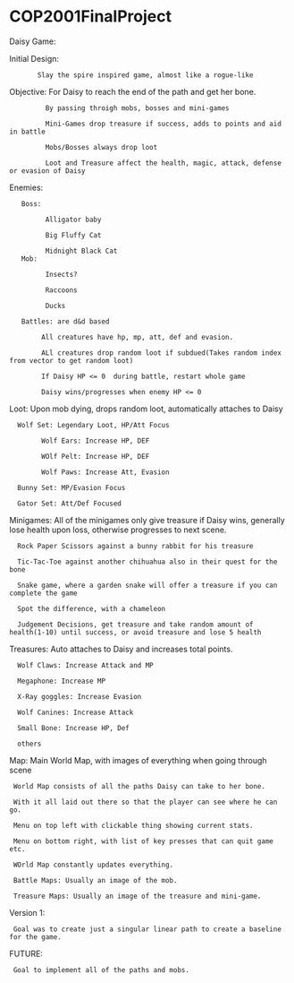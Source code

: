 # COP2001FinalProject

Daisy Game:

Initial Design: 
           
           Slay the spire inspired game, almost like a rogue-like

Objective: For Daisy to reach the end of the path and get her bone.
             
             By passing throigh mobs, bosses and mini-games
             
             Mini-Games drop treasure if success, adds to points and aid in battle
             
             Mobs/Bosses always drop loot
             
             Loot and Treasure affect the health, magic, attack, defense or evasion of Daisy

Enemies:

       Boss:
             
             Alligator baby
             
             Big Fluffy Cat
             
             Midnight Black Cat
       Mob:
             
             Insects?
             
             Raccoons
             
             Ducks
             
       Battles: are d&d based
            
            All creatures have hp, mp, att, def and evasion. 
            
            ALl creatures drop random loot if subdued(Takes random index from vector to get random loot)
            
            If Daisy HP <= 0  during battle, restart whole game
            
            Daisy wins/progresses when enemy HP <= 0
            
Loot: Upon mob dying, drops random loot, automatically attaches to Daisy
      
      Wolf Set: Legendary Loot, HP/Att Focus
            
            Wolf Ears: Increase HP, DEF
            
            WOlf Pelt: Increase HP, DEF
            
            Wolf Paws: Increase Att, Evasion
            
      Bunny Set: MP/Evasion Focus
      
      Gator Set: Att/Def Focused

Minigames: All of the minigames only give treasure if Daisy wins, generally lose health upon loss, otherwise progresses to next scene.
      
      Rock Paper Scissors against a bunny rabbit for his treasure
      
      Tic-Tac-Toe against another chihuahua also in their quest for the bone
      
      Snake game, where a garden snake will offer a treasure if you can complete the game
      
      Spot the difference, with a chameleon
      
      Judgement Decisions, get treasure and take random amount of health(1-10) until success, or avoid treasure and lose 5 health
      
      
      
Treasures: Auto attaches to Daisy and increases total points. 
      
      Wolf Claws: Increase Attack and MP
      
      Megaphone: Increase MP
      
      X-Ray goggles: Increase Evasion
      
      Wolf Canines: Increase Attack
      
      Small Bone: Increase HP, Def
      
      others
      
Map: Main World Map, with images of everything when going through scene
     
     World Map consists of all the paths Daisy can take to her bone. 
     
     With it all laid out there so that the player can see where he can go.
     
     Menu on top left with clickable thing showing current stats.
     
     Menu on bottom right, with list of key presses that can quit game etc.
     
     WOrld Map constantly updates everything.
     
     Battle Maps: Usually an image of the mob.
      
     Treasure Maps: Usually an image of the treasure and mini-game.
      
Version 1:
     
     Goal was to create just a singular linear path to create a baseline for the game.


FUTURE:

     Goal to implement all of the paths and mobs.
      
      
